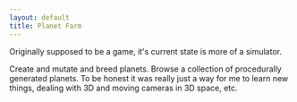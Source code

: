 ```yaml
---
layout: default
title: Planet Farm
---
```

Originally supposed to be a game, it's current state is more of a simulator.

Create and mutate and breed planets. Browse a collection of procedurally generated planets. To be honest it was really just a way for me to learn new things, dealing with 3D and moving cameras in 3D space, etc.
